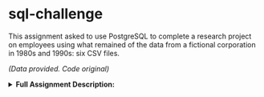 # sql-challenge

This assignment asked to use PostgreSQL to complete a research project on employees using what remained of the data from a fictional corporation in 1980s and 1990s: six CSV files.

*(Data provided. Code original)*

<details>
  <summary><b>Full Assignment Description:</b></summary>

<i>It is a beautiful spring day, and it is two weeks since you have been hired as a new data engineer at Pewlett Hackard. Your first major task is a research project on employees of the corporation from the 1980s and 1990s. All that remain of the database of employees from that period are six CSV files.
 
In this assignment, you will design the tables to hold data in the CSVs, import the CSVs into a SQL database, and answer questions about the data. In other words, you will perform:</i>

<details>
  <summary>Data Modeling</summary>

    Inspect the CSVs and sketch out an ERD of the tables. Create an image file of your ERD.

  <summary>Data Engineering</summary>
    
    Use the information you have to create a table schema for each of the six CSV files. Remember to specify data     types, primary keys, foreign keys, and other constraints.
  

  <summary>Data Analysis</summary>


Data Modeling
- Inspect the CSVs and sketch out an ERD of the tables 

Data Engineering


Data Analysis
